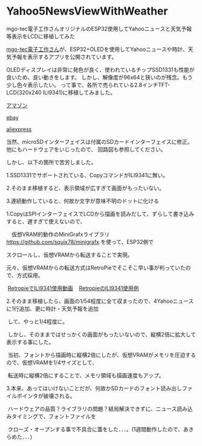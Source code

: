 # Yahoo5NewsViewWithWeather
mgo-tec電子工作さんオリジナルのESP32使用してYahooニュースと天気予報等表示をLCDに移植してみた


[mgo-tec電子工作さん](https://www.mgo-tec.com/)が、ESP32+OLEDを使用してYahooニュースや時計、天気予報を表示するアプリを公開されています。


OLEDディスプレイは非常に発色が良く、使われているチップSSD1331も性能が良いため、良い動きをします。
しかし、解像度が96x64と狭いのが残念。もう少し色々表示したい。
って事で、各所で売られている2.8インチTFT-LCD(320x240 ILI9341)に移植してみました。

[アマゾン](https://www.amazon.co.jp/HiLetgo-LCD%E3%83%87%E3%82%A3%E3%82%B9%E3%83%97%E3%83%AC%E3%82%A4-%E3%82%BF%E3%83%83%E3%83%81%E3%83%91%E3%83%8D%E3%83%AB-SPI%E3%82%B7%E3%83%AA%E3%82%A2%E3%83%AB240-ILI9341/dp/B072N551V3/ref=pd_cp_147_2?_encoding=UTF8&psc=1&refRID=9329M39ZZB2KK5D7VNP4)

[ebay](https://www.ebay.com/i/201950756171?rt=nc)

[aliexpress](https://www.aliexpress.com/item/Consumer-Electronics-Shop-Free-shipping-240x320-2-8-SPI-TFT-LCD-Touch-Panel-Serial-Port-Module/32601714462.html)


当然、microSDインターフェイスは付属のSDカードインターフェイスに修正。他にもハードウェアをいじったので、
回路図も参照してください。


しかし、以下の箇所で苦労しました。

1.SSD1331でサポートされている、CopyコマンドがILI9341に無い。

2.そのまま移植すると、表示領域が広すぎて画面がもったいない。

3.連続動作していると、何故か文字が意味不明のドットに化ける

1.CopyはSPIインターフェイスでLCDから描画を読みだして、ずらして書き込みすると、遅すぎて使えないので、

　仮想VRAM的動作のMiniGrafxライブラリ https://github.com/squix78/minigrafx を使って、ESP32側で
 
  スクロールし、仮想VRAMから転送することで実現。
  
  元々、仮想VRAMからの転送方式はRetroPieでそこそこ早い事が判っていたので、方式採用。
  
  [RetropieでILI9341使用動画](https://www.youtube.com/watch?v=nE0DtXGXHAw)
  
  [RetropieのILI9341使用例](http://www.sudomod.com/forum/viewtopic.php?t=2312)
  
2.そのまま移植したら、画面の1/54程度に全て収まったので、4Yahooニュースに1行追加、更に時計・天気予報を追加

  して、やっと1/4程度に。
  
  しかし、そのままではせっかくの画面がもったいないので、縦横2倍に拡大して表示する事にした。
  
  当初、フォントから描画時に縦横2倍にしたが、仮想VRAMがメモリを圧迫するので、仮想VRAMを1/4サイズとして、
  
  転送時に縦横2倍にすることで、メモリ領域も描画速度もアップ。
  
3.本来、あってはいけないことだが、何故かSDカードのフォント読み出しファイルポインタが破壊される。

  ハードウェアの品質？ライブラリの問題？結局解決できずに、ニュース読み込みタイミングで、フォントファイルを
  
  クローズ・オープンする事で不具合に蓋をした．．．。(1週間動作したので、あきらめた．．．)
